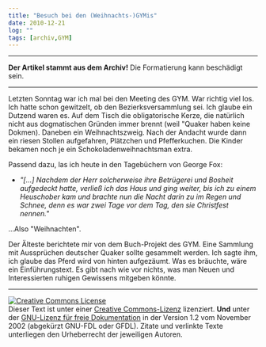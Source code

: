 ```yaml
---
title: "Besuch bei den (Weihnachts-)GYMis"
date: 2010-12-21
log: ""
tags: [archiv,GYM]
---
```

<hr><b>Der Artikel stammt aus dem Archiv!</b> Die Formatierung kann beschädigt sein.<hr>

Letzten Sonntag war ich mal bei den Meeting des GYM.  War richtig viel los. Ich hatte schon gewitzelt, ob den Bezierksversammlung sei. Ich glaube ein Dutzend waren es. Auf dem Tisch die obligatorische Kerze, die natürlich nicht aus dogmatischen Gründen immer brennt (weil "Quaker haben keine Dokmen).  Daneben ein Weihnachtszweig. Nach der Andacht wurde dann ein riesen Stollen aufgefahren, Plätzchen und Pfefferkuchen. Die Kinder bekamen noch je ein Schokoladenweihnachtsman extra. 

Passend dazu, las ich heute in den Tagebüchern von George Fox:

<ul>
<li><i>"[...] Nachdem der Herr solcherweise ihre Betrügerei und Bosheit aufgedeckt hatte, verließ ich das Haus und ging weiter, bis ich zu einem Heuschober kam und brachte nun die Nacht darin zu im Regen und Schnee, denn es war zwei Tage vor dem Tag, den sie Christfest nennen."</i></li>
</ul>

...Also "Weihnachten". 

Der Älteste berichtete mir von dem Buch-Projekt des GYM. Eine Sammlung mit Aussprüchen deutscher Quaker sollte gesammelt werden. Ich sagte ihm, ich glaube das Pferd wird von hinten aufgezäumt. Was es bräuchte, wäre ein Einführungstext. Es gibt nach wie vor nichts, was man Neuen und Interessierten ruhigen Gewissens mitgeben könnte. 



<hr />
<a href="http://creativecommons.org/licenses/by-sa/3.0/de/" rel="license"><img src="http://i.creativecommons.org/l/by-sa/3.0/de/88x31.png" style="border-width: 0pt;" alt="Creative Commons License" /></a> <br />
Dieser <span rel="dc:type" href="http://purl.org/dc/dcmitype/Text" xmlns:dc="http://purl.org/dc/elements/1.1/">Text</span> ist unter einer <a href="http://creativecommons.org/licenses/by-sa/3.0/de/" rel="license">Creative Commons-Lizenz</a> lizenziert. <b>Und</b> unter der <a href="http://de.wikipedia.org/wiki/GFDL">GNU-Lizenz f&uuml;r freie Dokumentation</a> in der Version 1.2 vom November 2002 (abgek&uuml;rzt GNU-FDL oder GFDL). Zitate und verlinkte Texte unterliegen den Urheberrecht der jeweiligen Autoren.

